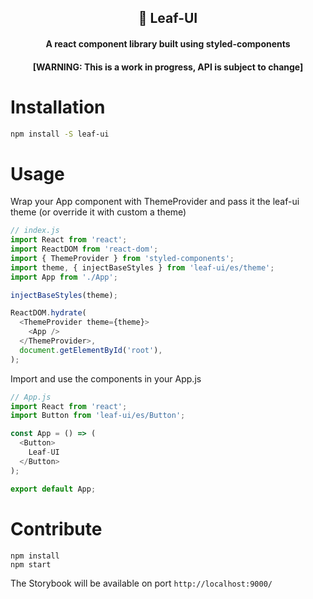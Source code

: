 <div align="center">

## 🍃 Leaf-UI
#### A react component library built using styled-components
#### [WARNING: This is a work in progress, API is subject to change]

</div>

# Installation

``` bash
npm install -S leaf-ui
```

# Usage

Wrap your App component with ThemeProvider and pass it the leaf-ui theme (or override it with custom a theme)
```js
// index.js
import React from 'react';
import ReactDOM from 'react-dom';
import { ThemeProvider } from 'styled-components';
import theme, { injectBaseStyles } from 'leaf-ui/es/theme';
import App from './App';

injectBaseStyles(theme);

ReactDOM.hydrate(
  <ThemeProvider theme={theme}>
    <App />
  </ThemeProvider>,
  document.getElementById('root'),
);
```

Import and use the components in your App.js
```js
// App.js
import React from 'react';
import Button from 'leaf-ui/es/Button';

const App = () => (
  <Button>
    Leaf-UI
  </Button>
);

export default App;
```

# Contribute

```
npm install
npm start
```

The Storybook will be available on port `http://localhost:9000/`
